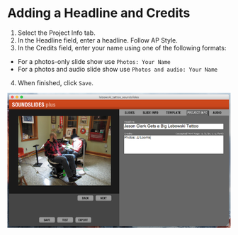 # Adding a Headline and Credits

1. Select the Project Info tab. 
2. In the Headline field, enter a headline. Follow AP Style.
3. In the Credits field, enter your name using one of the following formats:
  * For a photos-only slide show use `Photos: Your Name`
  * For a photos and audio slide show use `Photos and audio: Your Name`

4. When finished, click `Save`.

![Adding a headline and credits.](/assets/soundslide-adding-a-headline-and-credits.png)
